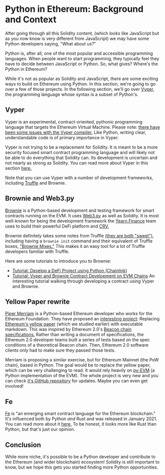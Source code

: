 # Python in Ethereum: Background and Context

After going through all this Solidity content, (which _looks_ like JavaScript but as you now know is very different from JavaScript) we may have some Python developers saying, "What about us?"

Python is, after all, one of the most popular and accessible programming languages. When people want to start programming, they typically feel they have to decide between JavaScript or Python. So, what gives? Where's the Python in Ethereum?

While it's not as popular as Solidity and JavaScript, there are some exciting ways to build on Ethereum using Python. In this section, we're going to go over a few of those projects. In the following section, we'll go over [Vyper,](https://vyper.readthedocs.io/en/stable/) the programming language whose syntax is a subset of Python's.

## Vyper

Vyper is an experimental, contract-oriented, pythonic programming language that targets the Ethereum Virtual Machine. Please note: [there have been some issues with the Vyper compiler.](https://diligence.consensys.net/blog/2019/10/vyper-preliminary-security-review/) Like Python, writing clear, understandable code is of primary importance in Vyper.

Vyper is not trying to be a replacement for Solidity. It is meant to be a more security focused smart contract programming language and will likely not be able to do everything that Solidity can. Its development is uncertain and not nearly as strong as Solidity. You can read more about Vyper in this section [here.](https://vyper.readthedocs.io/en/latest/)

Note that you can use Vyper with a number of development frameworks, including [Truffle](https://www.trufflesuite.com/docs/truffle/reference/configuration#vyper) and Brownie.

## Brownie and Web3.py

[Brownie](https://github.com/eth-brownie/brownie) is a Python-based development and testing framework for smart contracts running on the EVM. It uses [Web3.py](https://web3py.readthedocs.io/en/stable/) as well as Solidity. It is most well-known for being the development framework the [Yearn.Finance](https://yearn.finance) team uses to build their powerful DeFi platform and [CRV.](https://help.coinbase.com/en/coinbase/getting-started/crypto-education/curve-dao-token--crv-)

Brownie definitely takes some notes from Truffle [(they are both "sweet")](https://www.youtube.com/watch?v=R8lcy0JnEt8), including having a `brownie init` command and their equivalent of Truffle boxes, ["Brownie Mixes."](https://github.com/brownie-mix) This makes it an easy tool for a lot of Truffle developers familiar with Truffle.

Here are some tutorials to introduce you to Brownie:

*   [Tutorial: Develop a DeFi Project using Python (Chainlink)](https://blog.chain.link/develop-python-defi-project/)
*   [Tutorial: Vyper and Brownie Contract Development on EVM Chains](https://medium.com/ethereum-classic/vyper-and-brownie-contract-development-on-evm-chains-85ba7fa2feef) An interesting tutorial walking through developing a contract using Vyper and Brownie.

## Yellow Paper rewrite

[Piper Merriam](https://twitter.com/pipermerriam) is a Python-based Ethereum developer who works for the Ethereum Foundation. They have proposed an [interesting project](https://ethereum-magicians.org/t/replace-the-yellow-paper-with-executable-markdown-specification/6430): Replacing [Ethereum's yellow paper](https://ethereum.github.io/yellowpaper/paper.pdf) (which we studied earlier) with executable markdown. This was inspired by Ethereum 2.0's [Beacon chain specifications.](https://github.com/ethereum/eth2.0-specs) Rather than writing a document of specifications, the Ethereum 2.0 developer teams built a series of tests based on the spec conditions of a theoretical Beacon chain. Then, Ethereum 2.0 software clients only had to make sure they passed those tests.

Merriam is proposing a similar exercise, but for Ethereum Mainnet (the PoW chain), based in Python. The goal would be to replace the yellow paper, which can be very challenging to read. It would rely heavily on [py-EVM](https://py-evm.readthedocs.io/en/latest/) (a Python implementation of the EVM). The whole project is very new and you can check [it's GitHub repository](https://github.com/ethereum/eth1.0-specs) for updates. Maybe you can even get involved!

## Fe

<a href="https://github.com/ethereum/fe" target="_blank" rel="noopener noreferrer">Fe</a> is "an emerging smart contract language for the Ethereum blockchain." It's influenced both by Python _and_ Rust and was released in January 2021. You can read more about it [here.](https://snakecharmers.ethereum.org/fe-a-new-language-for-the-ethereum-ecosystem/) To be honest, it looks more like Rust than Python, but that's just our opinion.

## Conclusion

While more niche, it's possible to be a Python developer and contribute to the Ethereum (and wider blockchain) ecosystem! Solidity is still important to know, but we hope this gets you started finding more Python opportunities.
